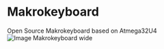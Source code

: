 # Makrokeyboard
Open Source Makrokeyboard based on Atmega32U4
![Image Makrokeyboard wide](https://www.dropbox.com/s/7x5u9kwa5cstnbm/Bild1.png?dl=0)
